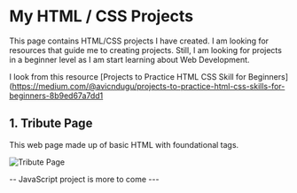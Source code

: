 # My HTML / CSS Projects

This page contains HTML/CSS projects I have created. I am looking for resources that guide me to creating projects. Still, I am looking for projects in a beginner level as I am start learning about Web Development.

I look from this resource [Projects to Practice HTML CSS Skill for Beginners](https://medium.com/@avicndugu/projects-to-practice-html-css-skills-for-beginners-8b9ed67a7dd1

## 1. Tribute Page

This web page made up of basic HTML with foundational tags.</br>

![Tribute Page](https://user-images.githubusercontent.com/60586178/115851010-d4952e80-a469-11eb-9b10-396e0d0b9075.png)


-- JavaScript project is more to come ---
